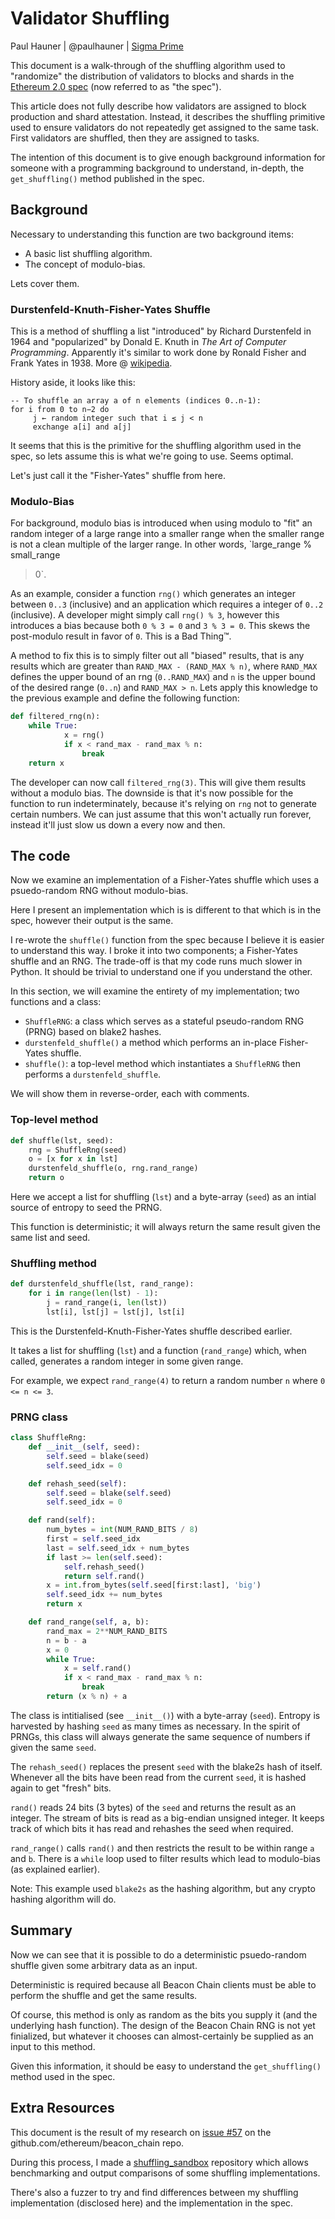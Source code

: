# Validator Shuffling

Paul Hauner | @paulhauner | [Sigma Prime](https://sigmaprime.io/)

This document is a walk-through of the shuffling algorithm used to "randomize"
the distribution of validators to blocks and shards in the
[Ethereum 2.0 spec](https://notes.ethereum.org/SCIg8AH5SA-O4C1G1LYZHQ?view)
(now referred to as "the spec").

This article does not fully describe how validators are assigned to block
production and shard attestation. Instead, it describes the shuffling primitive
used to ensure validators do not repeatedly get assigned to the same task.
First validators are shuffled, then they are assigned to tasks.

The intention of this document is to give enough background information for
someone with a programming background to understand, in-depth, the
`get_shuffling()` method published in the spec.

## Background

Necessary to understanding this function are two background items:

- A basic list shuffling algorithm.
- The concept of modulo-bias.

Lets cover them.

### Durstenfeld-Knuth-Fisher-Yates Shuffle

This is a method of shuffling a list "introduced" by Richard Durstenfeld in
1964 and "popularized" by Donald E. Knuth in _The Art of Computer Programming_.
Apparently it's similar to work done by Ronald Fisher and Frank Yates in 1938.
More @ [wikipedia](https://en.wikipedia.org/wiki/Fisher%E2%80%93Yates_shuffle).

History aside, it looks like this:

```
-- To shuffle an array a of n elements (indices 0..n-1):
for i from 0 to n−2 do
     j ← random integer such that i ≤ j < n
     exchange a[i] and a[j]
```

It seems that this is the primitive for the shuffling algorithm used in the
spec, so lets assume this is what we're going to use. Seems optimal.

Let's just call it the "Fisher-Yates" shuffle from here.

### Modulo-Bias

For background, modulo bias is introduced when using modulo to "fit" an random
integer of a large range into a smaller range when the smaller range is not a
clean multiple of the larger range. In other words, `large_range % small_range
> 0`.

As an example, consider a function `rng()` which generates an integer between
`0..3` (inclusive) and an application which requires a integer of `0..2`
(inclusive). A developer might simply call `rng() % 3`, however this introduces
a bias because both `0 % 3 = 0` and `3 % 3 = 0`. This skews the post-modulo
result in favor of `0`. This is a Bad Thing™.

A method to fix this is to simply filter out all "biased" results, that is any
results which are greater than `RAND_MAX - (RAND_MAX % n)`, where `RAND_MAX`
defines the upper bound of an rng (`0..RAND_MAX`) and `n` is the upper bound of
the desired range (`0..n`) and `RAND_MAX > n`. Lets apply this knowledge to the
previous example and define the following function:

```python
def filtered_rng(n):
    while True:
            x = rng()
            if x < rand_max - rand_max % n:
                break
    return x
```

The developer can now call `filtered_rng(3)`. This will give them results
without a modulo bias. The downside is that it's now possible for the function
to run indeterminately, because it's relying on `rng` not to generate certain
numbers. We can just assume that this won't actually run forever, instead it'll
just slow us down a every now and then.

## The code

Now we examine an implementation of a Fisher-Yates shuffle which uses a
psuedo-random RNG without modulo-bias.

Here I present an implementation which is is different to that which is in the
spec, however their output is the same.

I re-wrote the `shuffle()` function from the spec because I believe it is
easier to understand this way. I broke it into two components; a Fisher-Yates
shuffle and an RNG. The trade-off is that my code runs much slower in Python.
It should be trivial to understand one if you understand the other.


In this section, we will examine the entirety of my implementation; two functions and a class:
- `ShuffleRNG`: a class which serves as a stateful pseudo-random RNG (PRNG) based on blake2 hashes.
- `durstenfeld_shuffle()` a method which performs an in-place Fisher-Yates shuffle.
- `shuffle()`: a top-level method which instantiates a `ShuffleRNG` then performs a `durstenfeld_shuffle`.

We will show them in reverse-order, each with comments.

### Top-level method

```python
def shuffle(lst, seed):
    rng = ShuffleRng(seed)
    o = [x for x in lst]
    durstenfeld_shuffle(o, rng.rand_range)
    return o
```

Here we accept a list for shuffling (`lst`) and a byte-array (`seed`) as an
intial source of entropy to seed the PRNG.

This function is deterministic; it will always return the same result given the
same list and seed.

### Shuffling method

```python
def durstenfeld_shuffle(lst, rand_range):
    for i in range(len(lst) - 1):
        j = rand_range(i, len(lst))
        lst[i], lst[j] = lst[j], lst[i]
```

This is the Durstenfeld-Knuth-Fisher-Yates shuffle described earlier.



It takes a list for shuffling (`lst`) and a function (`rand_range`) which, when
called, generates a random integer in some given range.

For example, we expect `rand_range(4)` to return a random number `n` where `0
<= n <= 3`.

### PRNG class

```python
class ShuffleRng:
    def __init__(self, seed):
        self.seed = blake(seed)
        self.seed_idx = 0

    def rehash_seed(self):
        self.seed = blake(self.seed)
        self.seed_idx = 0

    def rand(self):
        num_bytes = int(NUM_RAND_BITS / 8)
        first = self.seed_idx
        last = self.seed_idx + num_bytes
        if last >= len(self.seed):
            self.rehash_seed()
            return self.rand()
        x = int.from_bytes(self.seed[first:last], 'big')
        self.seed_idx += num_bytes
        return x

    def rand_range(self, a, b):
        rand_max = 2**NUM_RAND_BITS
        n = b - a
        x = 0
        while True:
            x = self.rand()
            if x < rand_max - rand_max % n:
                break
        return (x % n) + a
```

The class is intitialised (see `__init__()`) with a byte-array (`seed`).
Entropy is harvested by hashing `seed` as many times as necessary. In the spirit
of PRNGs, this class will always generate the same sequence of numbers if given
the same `seed`.

The `rehash_seed()` replaces the present `seed` with the blake2s hash of
itself. Whenever all the bits have been read from the current `seed`, it is
hashed again to get "fresh" bits.

`rand()` reads 24 bits (3 bytes) of the `seed` and returns the result as an
integer. The stream of bits is read as a big-endian unsigned integer. It keeps
track of which bits it has read and rehashes the seed when required.

`rand_range()` calls `rand()` and then restricts the result to be within range
`a` and `b`. There is a `while` loop used to filter results which lead to
modulo-bias (as explained earlier).

Note: This example used `blake2s` as the hashing algorithm, but any crypto
hashing algorithm will do.

## Summary

Now we can see that it is possible to do a deterministic psuedo-random shuffle
given some arbitrary data as an input.

Deterministic is required because all Beacon Chain clients must be able to
perform the shuffle and get the same results.

Of course, this method is only as random as the bits you supply it (and the
underlying hash function). The design of the Beacon Chain RNG is not yet
finialized, but whatever it chooses can almost-certainly be supplied as an
input to this method.

Given this information, it should be easy to understand the `get_shuffling()`
method used in the spec.

## Extra Resources

This document is the result of my research on [issue #57](https://github.com/ethereum/beacon_chain/issues/57) on the github.com/ethereum/beacon_chain repo. 

During this process, I made a [shuffling_sandbox](https://github.com/sigp/shuffling_sandbox) repository which allows benchmarking and output comparisons of some shuffling implementations. 

There's also a fuzzer to try and find differences between my shuffling
implementation (disclosed here) and the implementation in the spec.
